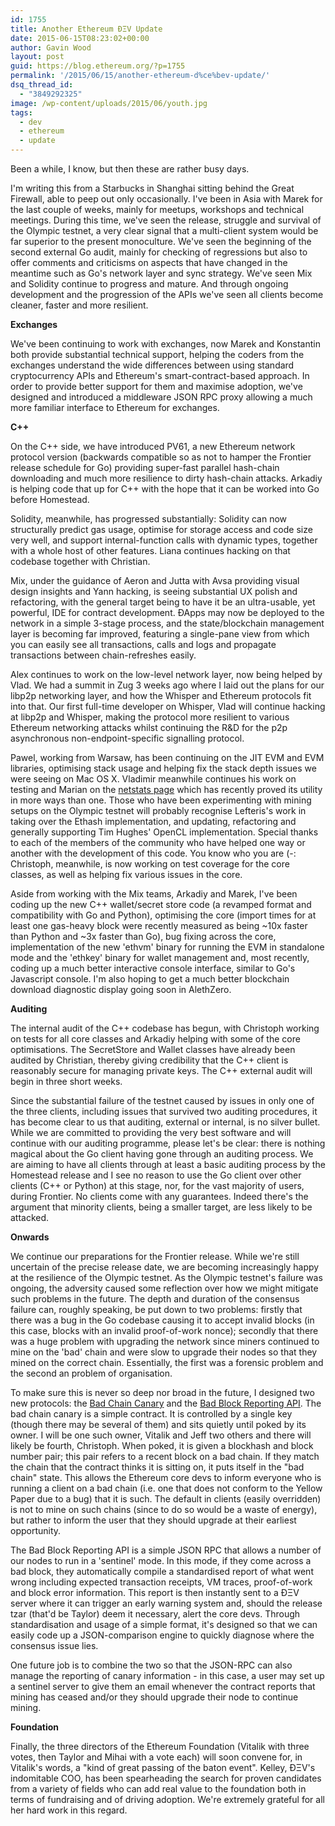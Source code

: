 ```yaml
---
id: 1755
title: Another Ethereum ÐΞV Update
date: 2015-06-15T08:23:02+00:00
author: Gavin Wood
layout: post
guid: https://blog.ethereum.org/?p=1755
permalink: '/2015/06/15/another-ethereum-d%ce%bev-update/'
dsq_thread_id:
  - "3849292325"
image: /wp-content/uploads/2015/06/youth.jpg
tags:
  - dev
  - ethereum
  - update
---
```

Been a while, I know, but then these are rather busy days.

I'm writing this from a Starbucks in Shanghai sitting behind the Great Firewall, able to peep out only occasionally. I've been in Asia with Marek for the last couple of weeks, mainly for meetups, workshops and technical meetings. During this time, we've seen the release, struggle and survival of the Olympic testnet, a very clear signal that a multi-client system would be far superior to the present monoculture. We've seen the beginning of the second external Go audit, mainly for checking of regressions but also to offer comments and criticisms on aspects that have changed in the meantime such as Go's network layer and sync strategy. We've seen Mix and Solidity continue to progress and mature. And through ongoing development and the progression of the APIs we've seen all clients become cleaner, faster and more resilient.

<strong>Exchanges</strong>

We've been continuing to work with exchanges, now Marek and Konstantin both provide substantial technical support, helping the coders from the exchanges understand the wide differences between using standard cryptocurrency APIs and Ethereum's smart-contract-based approach. In order to provide better support for them and maximise adoption, we've designed and introduced a middleware JSON RPC proxy allowing a much more familiar interface to Ethereum for exchanges.

<strong>C++</strong>

On the C++ side, we have introduced PV61, a new Ethereum network protocol version (backwards compatible so as not to hamper the Frontier release schedule for Go) providing super-fast parallel hash-chain downloading and much more resilience to dirty hash-chain attacks. Arkadiy is helping code that up for C++ with the hope that it can be worked into Go before Homestead.

Solidity, meanwhile, has progressed substantially: Solidity can now structurally predict gas usage, optimise for storage access and code size very well, and support internal-function calls with dynamic types, together with a whole host of other features. Liana continues hacking on that codebase together with Christian.

Mix, under the guidance of Aeron and Jutta with Avsa providing visual design insights and Yann hacking, is seeing substantial UX polish and refactoring, with the general target being to have it be an ultra-usable, yet powerful, IDE for contract development. ÐApps may now be deployed to the network in a simple 3-stage process, and the state/blockchain management layer is becoming far improved, featuring a single-pane view from which you can easily see all transactions, calls and logs and propagate transactions between chain-refreshes easily.

Alex continues to work on the low-level network layer, now being helped by Vlad. We had a summit in Zug 3 weeks ago where I laid out the plans for our libp2p networking layer, and how the Whisper and Ethereum protocols fit into that. Our first full-time developer on Whisper, Vlad will continue hacking at libp2p and Whisper, making the protocol more resilient to various Ethereum networking attacks whilst continuing the R&D for the p2p asynchronous non-endpoint-specific signalling protocol.

Pawel, working from Warsaw, has been continuing on the JIT EVM and EVM libraries, optimising stack usage and helping fix the stack depth issues we were seeing on Mac OS X. Vladimir meanwhile continues his work on testing and Marian on the <a href="http://stats.ethdev.com">netstats page</a> which has recently proved its utility in more ways than one. Those who have been experimenting with mining setups on the Olympic testnet will probably recognise Lefteris's work in taking over the Ethash implementation, and updating, refactoring and generally supporting Tim Hughes' OpenCL implementation. Special thanks to each of the members of the community who have helped one way or another with the development of this code. You know who you are (-: Christoph, meanwhile, is now working on test coverage for the core classes, as well as helping fix various issues in the core. 

Aside from working with the Mix teams, Arkadiy and Marek, I've been coding up the new C++ wallet/secret store code (a revamped format and compatibility with Go and Python), optimising the core (import times for at least one gas-heavy block were recently measured as being ~10x faster than Python and ~3x faster than Go), bug fixing across the core, implementation of the new 'ethvm' binary for running the EVM in standalone mode and the 'ethkey' binary for wallet management and, most recently, coding up a much better interactive console interface, similar to Go's Javascript console. I'm also hoping to get a much better blockchain download diagnostic display going soon in AlethZero.

<strong>Auditing</strong>

The internal audit of the C++ codebase has begun, with Christoph working on tests for all core classes and Arkadiy helping with some of the core optimisations. The SecretStore and Wallet classes have already been audited by Christian, thereby giving credibility that the C++ client is reasonably secure for managing private keys. The C++ external audit will begin in three short weeks.

Since the substantial failure of the testnet caused by issues in only one of the three clients, including issues that survived two auditing procedures, it has become clear to us that auditing, external or internal, is no silver bullet. While we are committed to providing the very best software and will continue with our auditing programme, please let's be clear: there is nothing magical about the Go client having gone through an auditing process. We are aiming to have all clients through at least a basic auditing process by the Homestead release and I see no reason to use the Go client over other clients (C++ or Python) at this stage, nor, for the vast majority of users, during Frontier. No clients come with any guarantees. Indeed there's the argument that minority clients, being a smaller target, are less likely to be attacked.

<strong>Onwards</strong>

We continue our preparations for the Frontier release. While we're still uncertain of the precise release date, we are becoming increasingly happy at the resilience of the Olympic testnet. As the Olympic testnet's failure was ongoing, the adversity caused some reflection over how we might mitigate such problems in the future. The depth and duration of the consensus failure can, roughly speaking, be put down to two problems: firstly that there was a bug in the Go codebase causing it to accept invalid blocks (in this case, blocks with an invalid proof-of-work nonce); secondly that there was a huge problem with upgrading the network since miners continued to mine on the 'bad' chain and were slow to upgrade their nodes so that they mined on the correct chain. Essentially, the first was a forensic problem and the second an problem of organisation.

To make sure this is never so deep nor broad in the future, I designed two new protocols: the <a href="https://github.com/ethereum/wiki/wiki/Bad-Chain-Canary">Bad Chain Canary</a> and the <a href="http://github.com/ethereum/wiki/wiki/Bad-Block-Reporting">Bad Block Reporting API</a>. The bad chain canary is a simple contract. It is controlled by a single key (though there may be several of them) and sits quietly until poked by its owner. I will be one such owner, Vitalik and Jeff two others and there will likely be fourth, Christoph. When poked, it is given a blockhash and block number pair; this pair refers to a recent block on a bad chain. If they match the chain that the contract thinks it is sitting on, it puts itself in the "bad chain" state. This allows the Ethereum core devs to inform everyone who is running a client on a bad chain (i.e. one that does not conform to the Yellow Paper due to a bug) that it is such. The default in clients (easily overridden) is not to mine on such chains (since to do so would be a waste of energy), but rather to inform the user that they should upgrade at their earliest opportunity.

The Bad Block Reporting API is a simple JSON RPC that allows a number of our nodes to run in a 'sentinel' mode. In this mode, if they come across a bad block, they automatically compile a standardised report of what went wrong including expected transaction receipts, VM traces, proof-of-work and block error information. This report is then instantly sent to a ÐΞV server where it can trigger an early warning system and, should the release tzar (that'd be Taylor) deem it necessary, alert the core devs. Through standardisation and usage of a simple format, it's designed so that we can easily code up a JSON-comparison engine to quickly diagnose where the consensus issue lies.

One future job is to combine the two so that the JSON-RPC can also manage the reporting of canary information - in this case, a user may set up a sentinel server to give them an email whenever the contract reports that mining has ceased and/or they should upgrade their node to continue mining.

<strong>Foundation</strong>

Finally, the three directors of the Ethereum Foundation (Vitalik with three votes, then Taylor and Mihai with a vote each) will soon convene for, in Vitalik's words, a "kind of great passing of the baton event". Kelley, ÐΞV's indomitable COO, has been spearheading the search for proven candidates from a variety of fields who can add real value to the foundation both in terms of fundraising and of driving adoption. We're extremely grateful for all her hard work in this regard. 
